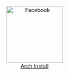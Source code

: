 <p align="center">
  <a href="https://facebook.com/tgbiztank"
    ><img
      title="Facebook"
      width="150px"
      style="padding: 0 10px;"
      src="https://scontent.fhan17-1.fna.fbcdn.net/v/t39.30808-1/325393733_898298538278258_5371321127965990269_n.jpg?stp=dst-jpg_s200x200&_nc_cat=100&ccb=1-7&_nc_sid=7206a8&_nc_ohc=QLaPIcRaVbgAX-flHvO&_nc_ht=scontent.fhan17-1.fna&oh=00_AfD090rBQkcA8qtsqZ1sGZaytJ3Ikh5P487LnmaRjVngEw&oe=63D3435A"
  /></a>
  <br />
  <a href="./arch-install/readme.md">Arch Install</a>
</p>
